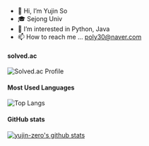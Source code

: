 - 👋 Hi, I’m Yujin So
- 🎓 Sejong Univ
- 👀 I’m interested in Python, Java
- 📫 How to reach me ... poly30@naver.com

#### solved.ac
![Solved.ac Profile](http://mazassumnida.wtf/api/generate_badge?boj=poly30)

#### Most Used Languages
![Top Langs](https://github-readme-stats.vercel.app/api/top-langs/?username=yujin-zero&layout=compact&show_icons=true&show_owner=true&hide_title=true&hide=&langs_count=8)

#### GitHub stats
[![yujin-zero's github stats](https://github-readme-stats.vercel.app/api?username=yujin-zero&hide=&hide_title=true&show_icons=true)](https://github.com/anuraghazra/github-readme-stats)
  
